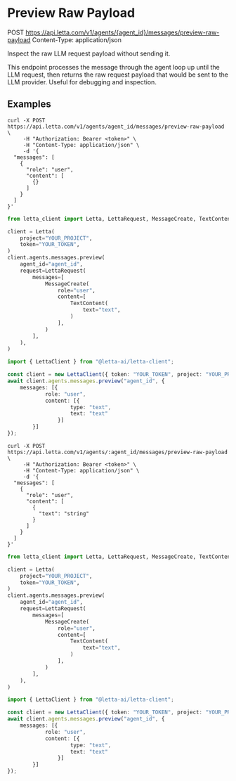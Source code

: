 # Preview Raw Payload

POST https://api.letta.com/v1/agents/{agent_id}/messages/preview-raw-payload
Content-Type: application/json

Inspect the raw LLM request payload without sending it.

This endpoint processes the message through the agent loop up until
the LLM request, then returns the raw request payload that would
be sent to the LLM provider. Useful for debugging and inspection.

## Examples

```shell
curl -X POST https://api.letta.com/v1/agents/agent_id/messages/preview-raw-payload \
     -H "Authorization: Bearer <token>" \
     -H "Content-Type: application/json" \
     -d '{
  "messages": [
    {
      "role": "user",
      "content": [
        {}
      ]
    }
  ]
}'
```

```python
from letta_client import Letta, LettaRequest, MessageCreate, TextContent

client = Letta(
    project="YOUR_PROJECT",
    token="YOUR_TOKEN",
)
client.agents.messages.preview(
    agent_id="agent_id",
    request=LettaRequest(
        messages=[
            MessageCreate(
                role="user",
                content=[
                    TextContent(
                        text="text",
                    )
                ],
            )
        ],
    ),
)

```

```typescript
import { LettaClient } from "@letta-ai/letta-client";

const client = new LettaClient({ token: "YOUR_TOKEN", project: "YOUR_PROJECT" });
await client.agents.messages.preview("agent_id", {
    messages: [{
            role: "user",
            content: [{
                    type: "text",
                    text: "text"
                }]
        }]
});

```

```shell
curl -X POST https://api.letta.com/v1/agents/:agent_id/messages/preview-raw-payload \
     -H "Authorization: Bearer <token>" \
     -H "Content-Type: application/json" \
     -d '{
  "messages": [
    {
      "role": "user",
      "content": [
        {
          "text": "string"
        }
      ]
    }
  ]
}'
```

```python
from letta_client import Letta, LettaRequest, MessageCreate, TextContent

client = Letta(
    project="YOUR_PROJECT",
    token="YOUR_TOKEN",
)
client.agents.messages.preview(
    agent_id="agent_id",
    request=LettaRequest(
        messages=[
            MessageCreate(
                role="user",
                content=[
                    TextContent(
                        text="text",
                    )
                ],
            )
        ],
    ),
)

```

```typescript
import { LettaClient } from "@letta-ai/letta-client";

const client = new LettaClient({ token: "YOUR_TOKEN", project: "YOUR_PROJECT" });
await client.agents.messages.preview("agent_id", {
    messages: [{
            role: "user",
            content: [{
                    type: "text",
                    text: "text"
                }]
        }]
});

```